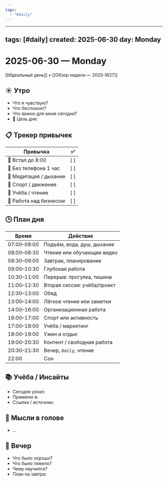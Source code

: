 ```yaml
---
tags:
  - "#daily"
---
```

---
tags: [#daily]
created: 2025-06-30
day: Monday
---

# 2025-06-30 — Monday

[[Идеальный день]] • [[Обзор недели — 2025-W27]]

## ☀️ Утро

- Что я чувствую?
- Что беспокоит?
- Что важно для меня сегодня?
- 🎯 Цель дня:

## 📋 Трекер привычек

| Привычка                | ✅ |
|--------------------------|----|
| 🌅 Встал до 8:00         | [ ] |
| 📵 Без телефона 1 час    | [ ] |
| 🧘 Медитация / дыхание   | [ ] |
| 🚶 Спорт / движение      | [ ] |
| 📒 Учёба / чтение        | [ ] |
| 💼 Работа над бизнесом   | [ ] |

## 🕒 План дня

| Время         | Действие                               |
|---------------|------------------------------------------|
| 07:00–08:00   | Подъём, вода, душ, дыхание              |
| 08:00–08:30   | Чтение или обучающее видео              |
| 08:30–09:00   | Завтрак, планирование                   |
| 09:00–10:30   | Глубокая работа                         |
| 10:30–11:00   | Перерыв: прогулка, тишина               |
| 11:00–12:30   | Вторая сессия: учёба/проект             |
| 12:30–13:00   | Обед                                     |
| 13:00–14:00   | Лёгкое чтение или заметки               |
| 14:00–16:00   | Организационная работа                  |
| 16:00–17:00   | Спорт или активность                    |
| 17:00–18:00   | Учёба / маркетинг                       |
| 18:00–19:00   | Ужин и отдых                            |
| 19:00–20:30   | Контент / свободная работа              |
| 20:30–21:30   | Вечер, `Daily`, чтение                  |
| 22:00         | Сон                                      |

## 📚 Учёба / Инсайты

- Сегодня узнал:
- Применю в:
- Ссылка / источник:

## 💭 Мысли в голове

- ...

## 🌙 Вечер

- Что было хорошо?
- Что было тяжело?
- Чему научился?
- План на завтра:
